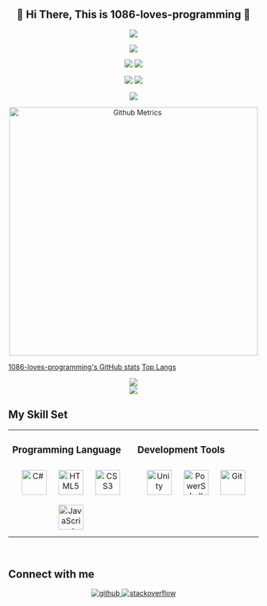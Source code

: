 <h2 align="center">👋 Hi There, This is 1086-loves-programming 👋</h2>
    <p align="center">
        <a href="https://github.com/1086-loves-programming"><img src=https://img.shields.io/badge/dynamic/json?color=272626&label=Github&query=%24.data.totalSubs&suffix=%20followers&url=https%3A%2F%2Fapi.spencerwoo.com%2Fsubstats%2F%3Fsource%3Dgithub%26queryKey%3D1086-loves-programming /></a>
    <div align="center"> <img src="https://visitor-badge.glitch.me/badge?page_id=sun0225SUN" /> </div>
</p>
<p align="center">
    <a href="https://shequ.codemao.cn/user/13869990"><img src="https://img.shields.io/badge/Codemao-编程猫-red" /></a>
    <a href="https://space.bilibili.com/1305803109"><img src="https://img.shields.io/badge/Bilibili-B%E7%AB%99-ff69b4" /></a>
</p>
<p align="center">
    <a href="https://juejin.cn/user/2582088500914903"><img src="https://stats.justsong.cn/api/juejin?id=2582088500914903&lang=zh-CN" /></a>
    <a href="https://space.bilibili.com/1305803109"><img src="https://stats.justsong.cn/api/bilibili/?id=1305803109&lang=zh-CN" /></a>
</p>

<div align="center"> <img src="https://activity-graph.herokuapp.com/graph?username=sun0225SUN&theme=xcode" /> </div>

<p align="center">
    <img width="500" src="https://metrics.lecoq.io/1086-loves-programming" alt="Github Metrics"><br>
</p>

[1086-loves-programming's GitHub stats](https://github-readme-stats.vercel.app/api?username=1086-loves-programming&show_icons=true&theme=tokyonight)
[Top Langs](https://github-readme-stats.vercel.app/api/top-langs/?username=1086-loves-programming&layout=compact)

<div align="center"> <img src="https://github-profile-trophy.vercel.app/?username=1086-loves-programming&locale=cn" /> </div>
<div align="center"> <img src="https://github-readme-streak-stats.herokuapp.com/?user=1086-loves-programming" /> </div>
  
## My Skill Set  
<table><tr><td valign="top" width="33%">

### Programming Language  
<div align="center">  
<a href="https://docs.microsoft.com/en-us/dotnet/csharp/" target="_blank"><img style="margin: 10px" src="https://profilinator.rishav.dev/skills-assets/csharp-original.svg" alt="C#" height="50" /></a>  
<a href="https://en.wikipedia.org/wiki/HTML5" target="_blank"><img style="margin: 10px" src="https://profilinator.rishav.dev/skills-assets/html5-original-wordmark.svg" alt="HTML5" height="50" /></a>  
<a href="https://www.w3schools.com/css/" target="_blank"><img style="margin: 10px" src="https://profilinator.rishav.dev/skills-assets/css3-original-wordmark.svg" alt="CSS3" height="50" /></a>  
<a href="https://www.javascript.com/" target="_blank"><img style="margin: 10px" src="https://profilinator.rishav.dev/skills-assets/javascript-original.svg" alt="JavaScript" height="50" /></a>  
</div>

</td><td valign="top" width="33%">

### Development Tools  
<div align="center">  
<a href="https://unity.com/" target="_blank"><img style="margin: 10px" src="https://profilinator.rishav.dev/skills-assets/unity.png" alt="Unity" height="50" /></a>  
<a href="https://docs.microsoft.com/en-us/powershell/" target="_blank"><img style="margin: 10px" src="https://profilinator.rishav.dev/skills-assets/powershell.png" alt="PowerShell" height="50" /></a>  
<a href="https://github.com/" target="_blank"><img style="margin: 10px" src="https://profilinator.rishav.dev/skills-assets/git-scm-icon.svg" alt="Git" height="50" /></a>  
</div>

</td></tr></table>  

<br/>  


## Connect with me  
<div align="center">
<a href="https://github.com/1086-loves-programming" target="_blank">
<img src=https://img.shields.io/badge/github-%2324292e.svg?&style=for-the-badge&logo=github&logoColor=white alt=github style="margin-bottom: 5px;" />
</a>
<a href="https://stackoverflow.com/users/20864257" target="_blank">
<img src=https://img.shields.io/badge/stackoverflow-%23F28032.svg?&style=for-the-badge&logo=stackoverflow&logoColor=white alt=stackoverflow style="margin-bottom: 5px;" />
</a>  
</div>  